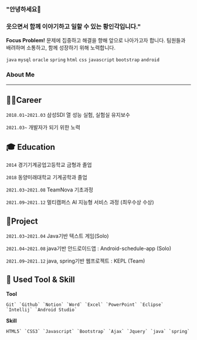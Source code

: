 ### "안녕하세요👋 

### 웃으면서 함께 이야기하고 일할 수 있는 황인각입니다."

**Focus Problem!** 문제에 집중하고 해결을 향해 앞으로 나아가고자 합니다. 팀원들과 배려하며 소통하고, 함께 성장하기 위해 노력합니다. 

`java` `mysql` `oracle` `spring`  `html` `css` `javascript` `bootstrap` `android` 

### About Me

------

## **👩‍💻Career**

`2018.01~2021.03` 삼성SDI 열 성능 실험, 실험실 유지보수

`2021.03~` 개발자가 되기 위한 노력

## **🎓 Education**

`2014` 경기기계공업고등학교 금형과 졸업

`2018` 동양미래대학교 기계공학과 졸업

`2021.03~2021.08` TeamNova 기초과정

`2021.09~2021.12` 멀티캠퍼스 AI 지능형 서비스 과정 (최우수상 수상)

## 🧾Project

`2021.03~2021.04` Java기반 텍스트 게임(Solo)

`2021.04~2021.08` java기반 안드로이드앱 : Android-schedule-app (Solo)

`2021.09~2021.12` java, spring기반 웹프로젝트 : KEPL (Team) 

## 📝 **Used Tool & Skill**

**Tool**

```
Git` `Github` `Notion` `Word` `Excel` `PowerPoint` `Eclipse` `Intellij` `Android Studio`
```

**Skill**

```
HTML5` `CSS3` `Javascript` `Bootstrap` `Ajax` `Jquery` `java` `spring` 

```

